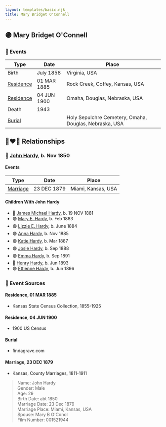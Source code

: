 ```yaml
---
layout: templates/basic.njk
title: Mary Bridget O'Connell
---
```

## 🟣 Mary Bridget O'Connell

### 📆 Events

Type | Date | Place
------ | ------ | ------
Birth | July 1858 | Virginia, USA
[Residence](#event-b345f438-c3ee-4f04-9c5b-df6ef2c577fe) | 01 MAR 1885 | Rock Creek, Coffey, Kansas, USA
[Residence](#event-e3f62a12-1b13-4519-b536-ccae27d6bac4) | 04 JUN 1900 | Omaha, Douglas, Nebraska, USA
Death | 1943 |
[Burial](#event-5550b22f-e3f5-4a20-8575-0a47f69a8e2d) |  | Holy Sepulchre Cemetery, Omaha, Douglas, Nebraska, USA

## 👩‍❤️‍👨 Relationships

### 🔵 [John Hardy](/people/5/56182816), b. Nov 1850

#### Events

Type | Date | Place
------ | ------ | ------
[Marriage](#event-e3a33a29-3d97-4c0a-85b9-7973c5796d4f) | 23 DEC 1879 | Miami, Kansas, USA
#### Children With John Hardy
* 🔵 [James Michael Hardy](/people/1/11204316), b. 19 NOV 1881
* 🟣 [Mary E. Hardy](/people/6/60759341), b. Feb 1883
* 🟣 [Lizzie E. Hardy](/people/8/81234780), b. June 1884
* 🟣 [Anna Hardy](/people/2/23108580), b. Nov 1885
* 🟣 [Katie Hardy](/people/5/53987710), b. Mar 1887
* 🟣 [Josie Hardy](/people/3/34724482), b. Sep 1888
* 🟣 [Emma Hardy](/people/8/86876158), b. Sep 1891
* 🔵 [Henry Hardy](/people/9/97023592), b. Jun 1893
* 🟣 [Ettienne Hardy](/people/8/88784896), b. Jun 1896
### 📰 Event Sources

#### <a id="event-b345f438-c3ee-4f04-9c5b-df6ef2c577fe"></a> Residence, 01 MAR 1885
* Kansas State Census Collection, 1855-1925

#### <a id="event-e3f62a12-1b13-4519-b536-ccae27d6bac4"></a> Residence, 04 JUN 1900
* 1900 US Census

#### <a id="event-5550b22f-e3f5-4a20-8575-0a47f69a8e2d"></a> Burial
* findagrave.com

#### <a id="event-e3a33a29-3d97-4c0a-85b9-7973c5796d4f"></a> Marriage, 23 DEC 1879
* Kansas, County Marriages, 1811-1911
>   
  > Name: John Hardy  
  > Gender: Male  
  > Age: 29  
  > Birth Date: abt 1850  
  > Marriage Date: 23 Dec 1879  
  > Marriage Place: Miami, Kansas, USA  
  > Spouse: Mary B O'Conol  
  > Film Number: 001521944

